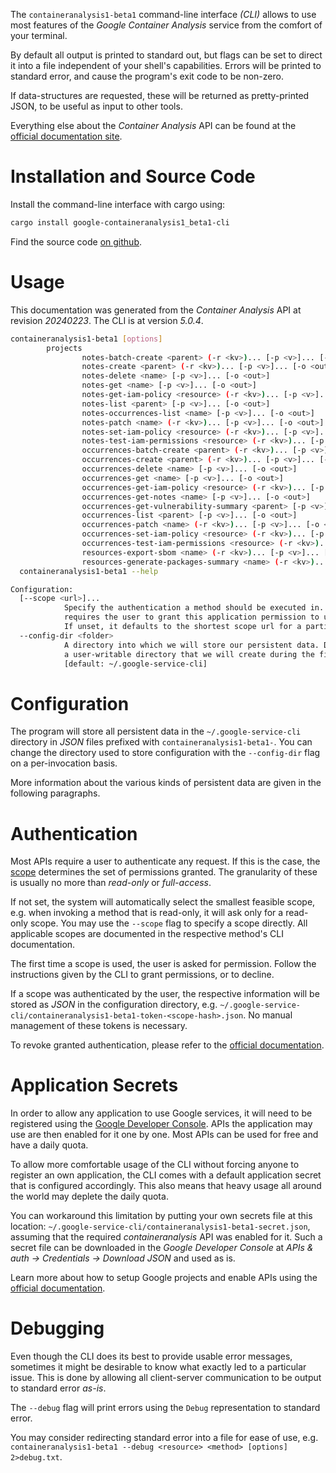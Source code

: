 <!---
DO NOT EDIT !
This file was generated automatically from 'src/generator/templates/cli/README.md.mako'
DO NOT EDIT !
-->
The `containeranalysis1-beta1` command-line interface *(CLI)* allows to use most features of the *Google Container Analysis* service from the comfort of your terminal.

By default all output is printed to standard out, but flags can be set to direct it into a file independent of your shell's
capabilities. Errors will be printed to standard error, and cause the program's exit code to be non-zero.

If data-structures are requested, these will be returned as pretty-printed JSON, to be useful as input to other tools.

Everything else about the *Container Analysis* API can be found at the
[official documentation site](https://cloud.google.com/container-analysis/api/reference/rest/).

# Installation and Source Code

Install the command-line interface with cargo using:

```bash
cargo install google-containeranalysis1_beta1-cli
```

Find the source code [on github](https://github.com/Byron/google-apis-rs/tree/main/gen/containeranalysis1_beta1-cli).

# Usage

This documentation was generated from the *Container Analysis* API at revision *20240223*. The CLI is at version *5.0.4*.

```bash
containeranalysis1-beta1 [options]
        projects
                notes-batch-create <parent> (-r <kv>)... [-p <v>]... [-o <out>]
                notes-create <parent> (-r <kv>)... [-p <v>]... [-o <out>]
                notes-delete <name> [-p <v>]... [-o <out>]
                notes-get <name> [-p <v>]... [-o <out>]
                notes-get-iam-policy <resource> (-r <kv>)... [-p <v>]... [-o <out>]
                notes-list <parent> [-p <v>]... [-o <out>]
                notes-occurrences-list <name> [-p <v>]... [-o <out>]
                notes-patch <name> (-r <kv>)... [-p <v>]... [-o <out>]
                notes-set-iam-policy <resource> (-r <kv>)... [-p <v>]... [-o <out>]
                notes-test-iam-permissions <resource> (-r <kv>)... [-p <v>]... [-o <out>]
                occurrences-batch-create <parent> (-r <kv>)... [-p <v>]... [-o <out>]
                occurrences-create <parent> (-r <kv>)... [-p <v>]... [-o <out>]
                occurrences-delete <name> [-p <v>]... [-o <out>]
                occurrences-get <name> [-p <v>]... [-o <out>]
                occurrences-get-iam-policy <resource> (-r <kv>)... [-p <v>]... [-o <out>]
                occurrences-get-notes <name> [-p <v>]... [-o <out>]
                occurrences-get-vulnerability-summary <parent> [-p <v>]... [-o <out>]
                occurrences-list <parent> [-p <v>]... [-o <out>]
                occurrences-patch <name> (-r <kv>)... [-p <v>]... [-o <out>]
                occurrences-set-iam-policy <resource> (-r <kv>)... [-p <v>]... [-o <out>]
                occurrences-test-iam-permissions <resource> (-r <kv>)... [-p <v>]... [-o <out>]
                resources-export-sbom <name> (-r <kv>)... [-p <v>]... [-o <out>]
                resources-generate-packages-summary <name> (-r <kv>)... [-p <v>]... [-o <out>]
  containeranalysis1-beta1 --help

Configuration:
  [--scope <url>]...
            Specify the authentication a method should be executed in. Each scope
            requires the user to grant this application permission to use it.
            If unset, it defaults to the shortest scope url for a particular method.
  --config-dir <folder>
            A directory into which we will store our persistent data. Defaults to
            a user-writable directory that we will create during the first invocation.
            [default: ~/.google-service-cli]

```

# Configuration

The program will store all persistent data in the `~/.google-service-cli` directory in *JSON* files prefixed with `containeranalysis1-beta1-`.  You can change the directory used to store configuration with the `--config-dir` flag on a per-invocation basis.

More information about the various kinds of persistent data are given in the following paragraphs.

# Authentication

Most APIs require a user to authenticate any request. If this is the case, the [scope][scopes] determines the 
set of permissions granted. The granularity of these is usually no more than *read-only* or *full-access*.

If not set, the system will automatically select the smallest feasible scope, e.g. when invoking a
method that is read-only, it will ask only for a read-only scope. 
You may use the `--scope` flag to specify a scope directly. 
All applicable scopes are documented in the respective method's CLI documentation.

The first time a scope is used, the user is asked for permission. Follow the instructions given 
by the CLI to grant permissions, or to decline.

If a scope was authenticated by the user, the respective information will be stored as *JSON* in the configuration
directory, e.g. `~/.google-service-cli/containeranalysis1-beta1-token-<scope-hash>.json`. No manual management of these tokens
is necessary.

To revoke granted authentication, please refer to the [official documentation][revoke-access].

# Application Secrets

In order to allow any application to use Google services, it will need to be registered using the 
[Google Developer Console][google-dev-console]. APIs the application may use are then enabled for it
one by one. Most APIs can be used for free and have a daily quota.

To allow more comfortable usage of the CLI without forcing anyone to register an own application, the CLI
comes with a default application secret that is configured accordingly. This also means that heavy usage
all around the world may deplete the daily quota.

You can workaround this limitation by putting your own secrets file at this location: 
`~/.google-service-cli/containeranalysis1-beta1-secret.json`, assuming that the required *containeranalysis* API 
was enabled for it. Such a secret file can be downloaded in the *Google Developer Console* at 
*APIs & auth -> Credentials -> Download JSON* and used as is.

Learn more about how to setup Google projects and enable APIs using the [official documentation][google-project-new].


# Debugging

Even though the CLI does its best to provide usable error messages, sometimes it might be desirable to know
what exactly led to a particular issue. This is done by allowing all client-server communication to be 
output to standard error *as-is*.

The `--debug` flag will print errors using the `Debug` representation to standard error.

You may consider redirecting standard error into a file for ease of use, e.g. `containeranalysis1-beta1 --debug <resource> <method> [options] 2>debug.txt`.


[scopes]: https://developers.google.com/+/api/oauth#scopes
[revoke-access]: http://webapps.stackexchange.com/a/30849
[google-dev-console]: https://console.developers.google.com/
[google-project-new]: https://developers.google.com/console/help/new/
